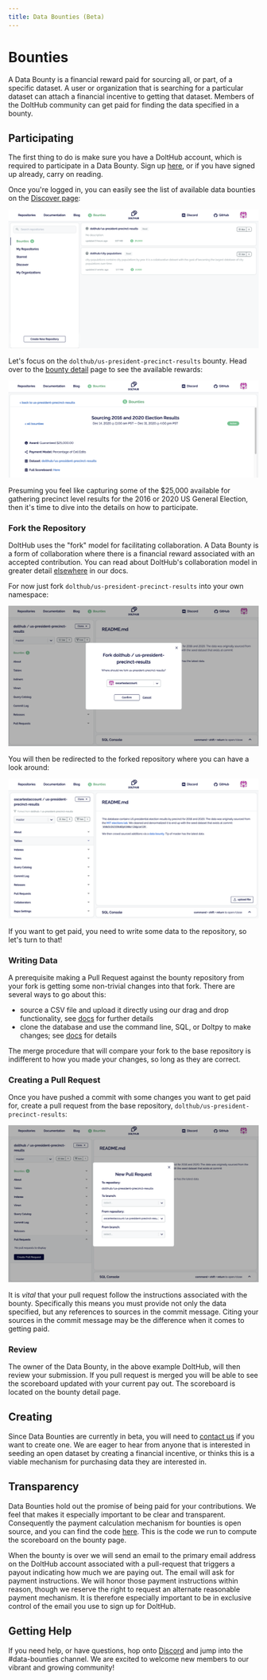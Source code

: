 ```yaml
---
title: Data Bounties (Beta)
---
```


# Bounties

A Data Bounty is a financial reward paid for sourcing all, or part, of a specific dataset. A user or organization that is searching for a particular dataset can attach a financial incentive to getting that dataset. Members of the DoltHub community can get paid for finding the data specified in a bounty.

## Participating

The first thing to do is make sure you have a DoltHub account, which is required to participate in a Data Bounty. Sign up [here](https://www.dolthub.com/signin), or if you have signed up already, carry on reading.

Once you're logged in, you can easily see the list of available data bounties on the [Discover page](https://dolthub.com/profile/bounties):

![Index of Open Data Bounties](../.gitbook/assets/bounties_index_screenshot.png)

Let's focus on the `dolthub/us-president-precinct-results` bounty. Head over to the [bounty detail](https://dolthub.com/repositories/dolthub/us-president-precinct-results/bounties/00000000-0000-0000-0000-000000000005) page to see the available rewards:

![Bounty Index Page](../.gitbook/assets/bounty_detail_page.png)

Presuming you feel like capturing some of the $25,000 available for gathering precinct level results for the 2016 or 2020 US General Election, then it's time to dive into the details on how to participate.

### Fork the Repository

DoltHub uses the "fork" model for facilitating collaboration. A Data Bounty is a form of collaboration where there is a financial reward associated with an accepted contribution. You can read about DoltHub's collaboration model in greater detail [elsewhere](/getting-started.md#data-collaboration) in our docs.

For now just fork `dolthub/us-president-precinct-results` into your own namespace:

![Fork Bounty Repository](../.gitbook/assets/fork_bounty_repository%20%282%29%20%282%29.png)

You will then be redirected to the forked repository where you can have a look around:

![Forked Bounty Repository](../.gitbook/assets/forked_bounty_repository%20%282%29%20%283%29.png)

If you want to get paid, you need to write some data to the repository, so let's turn to that!

### Writing Data

A prerequisite making a Pull Request against the bounty repository from your fork is getting some non-trivial changes into that fork. There are several ways to go about this:

* source a CSV file and upload it directly using our drag and drop functionality, see [docs](getting-started#file-upload) for further details
* clone the database and use the command line, SQL, or Doltpy to make changes; see [docs](../getting-started/writing) for details

The merge procedure that will compare your fork to the base repository is indifferent to how you made your changes, so long as they are correct.

### Creating a Pull Request

Once you have pushed a commit with some changes you want to get paid for, create a pull request from the base repository, `dolthub/us-president-precinct-results`:

![Creating a Pull Request](../.gitbook/assets/bounty_pull_request.png)

It is _vital_ that your pull request follow the instructions associated with the bounty. Specifically this means you must provide not only the data specified, but any references to sources in the commit message. Citing your sources in the commit message may be the difference when it comes to getting paid.

### Review

The owner of the Data Bounty, in the above example DoltHub, will then review your submission. If you pull request is merged you will be able to see the scoreboard updated with your current pay out. The scoreboard is located on the bounty detail page.

## Creating

Since Data Bounties are currently in beta, you will need to [contact us](https://www.dolthub.com/contact) if you want to create one. We are eager to hear from anyone that is interested in seeding an open dataset by creating a financial incentive, or thinks this is a viable mechanism for purchasing data they are interested in.

## Transparency

Data Bounties hold out the promise of being paid for your contributions. We feel that makes it especially important to be clear and transparent. Consequently the payment calculation mechanism for bounties is open source, and you can find the code [here](https://github.com/dolthub/bounties). This is the code we run to compute the scoreboard on the bounty page.

When the bounty is over we will send an email to the primary email address on the DoltHub account associated with a pull-request that triggers a payout indicating how much we are paying out. The email will ask for payment instructions. We will honor those payment instructions within reason, though we reserve the right to request an alternate reasonable payment mechanism. It is therefore especially important to be in exclusive control of the email you use to sign up for DoltHub.

## Getting Help

If you need help, or have questions, hop onto [Discord](https://discord.com/invite/RFwfYpu) and jump into the \#data-bounties channel. We are excited to welcome new members to our vibrant and growing community!
